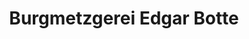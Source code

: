---
title: "Burgmetzgerei Edgar Botte"
url: /ransbach-baumbach/burgmetzgerei-edgar-botte/
shop: Metzgerei
---